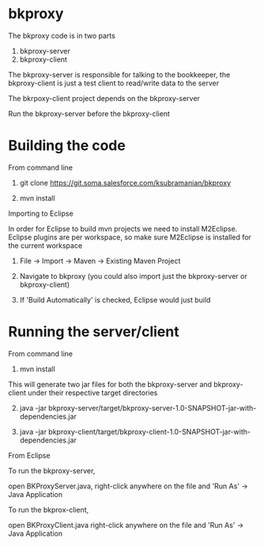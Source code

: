 bkproxy
=======

The bkproxy code is in two parts 
1. bkproxy-server
2. bkproxy-client

The bkproxy-server is responsible for talking to the bookkeeper, the bkproxy-client is just a test client to read/write data to the server

The bkrpoxy-client project depends on the bkproxy-server

Run the bkproxy-server before the bkproxy-client

Building the code
==================

From command line

1. git clone https://git.soma.salesforce.com/ksubramanian/bkproxy

2. mvn install


Importing to Eclipse

In order for Eclipse to build mvn projects we need to install M2Eclipse. Eclipse plugins are per workspace, so make sure M2Eclipse is installed for the current workspace

1. File -> Import -> Maven -> Existing Maven Project

2. Navigate to bkproxy (you could also import just the bkproxy-server or bkproxy-client)

3. If 'Build Automatically' is checked, Eclipse would just build

Running the server/client
=========================

From command line

1. mvn install 

This will generate two jar files for both the bkproxy-server and bkproxy-client under their respective target directories

2. java -jar bkproxy-server/target/bkproxy-server-1.0-SNAPSHOT-jar-with-dependencies.jar

3. java -jar bkproxy-client/target/bkproxy-client-1.0-SNAPSHOT-jar-with-dependencies.jar 

From Eclipse

To run the bkproxy-server, 

open BKProxyServer.java, right-click anywhere on the file and 'Run As' -> Java Application

To run the bkprox-client, 
 
open BKProxyClient.java right-click anywhere on the file and 'Run As' -> Java Application 
 
